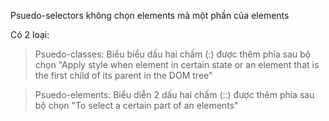 Psuedo-selectors không chọn elements mà một phần của elements

Có 2 loại:

> Psuedo-classes: Biểu biểu dấu hai chấm (:) được thêm phía sau bộ chọn "Apply style when element in certain state or an element that is the first child of its parent in the DOM tree"

> Psuedo-elements: Biểu diễn 2 dấu hai chấm (::) được thêm phía sau bộ chọn "To select a certain part of an elements"